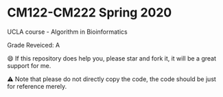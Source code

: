 # CM122-CM222 Spring 2020

UCLA course - Algorithm in Bioinformatics

Grade Reveiced: A

​:smile:​ If this repository does help you, please star and fork it, it will be a great support for me.

​:warning:​ Note that please do not directly copy the code, the code should be just for reference merely. 
